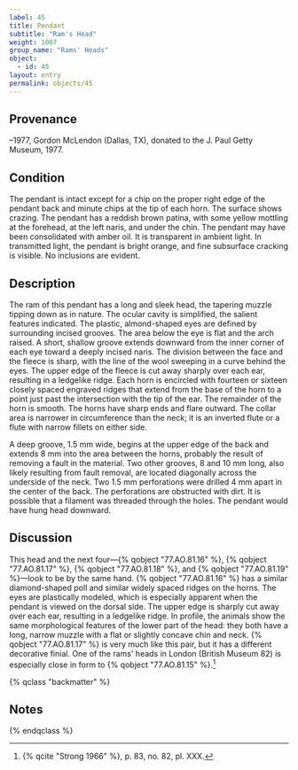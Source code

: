 ```yaml
---
label: 45
title: Pendant
subtitle: "Ram's Head"
weight: 1007
group_name: "Rams' Heads"
object:
  - id: 45
layout: entry
permalink: objects/45
---
```


## Provenance

–1977, Gordon McLendon (Dallas, TX), donated to the J. Paul Getty Museum, 1977.

## Condition

The pendant is intact except for a chip on the proper right edge of the pendant back and minute chips at the tip of each horn. The surface shows crazing. The pendant has a reddish brown patina, with some yellow mottling at the forehead, at the left naris, and under the chin. The pendant may have been consolidated with amber oil. It is transparent in ambient light. In transmitted light, the pendant is bright orange, and fine subsurface cracking is visible. No inclusions are evident.

## Description

The ram of this pendant has a long and sleek head, the tapering muzzle tipping down as in nature. The ocular cavity is simplified, the salient features indicated. The plastic, almond-shaped eyes are defined by surrounding incised grooves. The area below the eye is flat and the arch raised. A short, shallow groove extends downward from the inner corner of each eye toward a deeply incised naris. The division between the face and the fleece is sharp, with the line of the wool sweeping in a curve behind the eyes. The upper edge of the fleece is cut away sharply over each ear, resulting in a ledgelike ridge. Each horn is encircled with fourteen or sixteen closely spaced engraved ridges that extend from the base of the horn to a point just past the intersection with the tip of the ear. The remainder of the horn is smooth. The horns have sharp ends and flare outward. The collar area is narrower in circumference than the neck; it is an inverted flute or a flute with narrow fillets on either side.

A deep groove, 1.5 mm wide, begins at the upper edge of the back and extends 8 mm into the area between the horns, probably the result of removing a fault in the material. Two other grooves, 8 and 10 mm long, also likely resulting from fault removal, are located diagonally across the underside of the neck. Two 1.5 mm perforations were drilled 4 mm apart in the center of the back. The perforations are obstructed with dirt. It is possible that a filament was threaded through the holes. The pendant would have hung head downward.

## Discussion

This head and the next four—{% qobject "77.AO.81.16" %}, {% qobject "77.AO.81.17" %}, {% qobject "77.AO.81.18" %}, and {% qobject "77.AO.81.19" %}—look to be by the same hand. {% qobject "77.AO.81.16" %} has a similar diamond-shaped poll and similar widely spaced ridges on the horns. The eyes are plastically modeled, which is especially apparent when the pendant is viewed on the dorsal side. The upper edge is sharply cut away over each ear, resulting in a ledgelike ridge. In profile, the animals show the same morphological features of the lower part of the head: they both have a long, narrow muzzle with a flat or slightly concave chin and neck. {% qobject "77.AO.81.17" %} is very much like this pair, but it has a different decorative finial. One of the rams' heads in London (British Museum 82) is especially close in form to {% qobject "77.AO.81.15" %}.[^1]

{% qclass "backmatter" %}
## Notes
{% endqclass %}

[^1]: {% qcite "Strong 1966" %}, p. 83, no. 82, pl. XXX.

